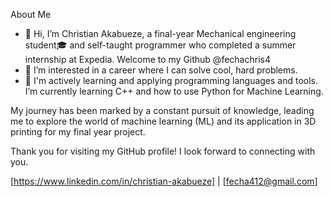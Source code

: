 About Me
- 👋 Hi, I’m Christian Akabueze, a final-year Mechanical engineering student🎓 and self-taught programmer who completed a summer internship at Expedia. Welcome to my Github @fechachris4
- 👀 I’m interested in a career where I can solve cool, hard problems.
- 🌱 I'm actively learning and applying programming languages and tools. I’m currently learning C++ and how to use Python for Machine Learning.

My journey has been marked by a constant pursuit of knowledge, leading me to explore the world of machine learning (ML) and its application in 3D printing for my final year project.

Thank you for visiting my GitHub profile! I look forward to connecting with you.

[https://www.linkedin.com/in/christian-akabueze] | [fecha412@gmail.com]

<!---
fechachris4/fechachris4 is a ✨ special ✨ repository because its `README.md` (this file) appears on your GitHub profile.
You can click the Preview link to take a look at your changes.
--->
